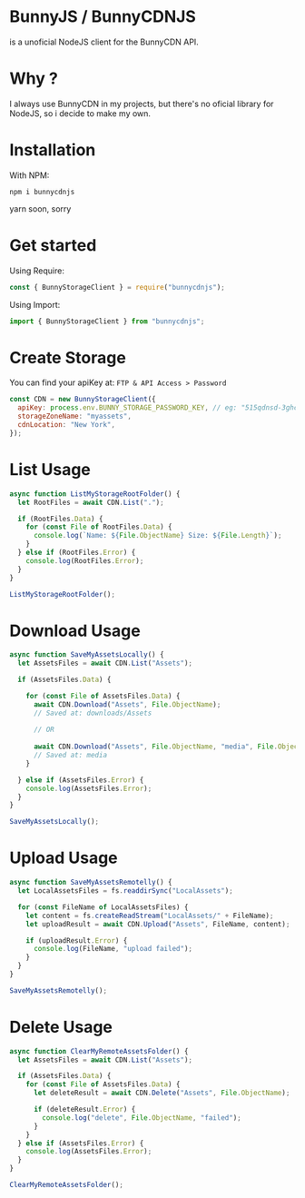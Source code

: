 # BunnyJS / BunnyCDNJS

is a unoficial NodeJS client for the BunnyCDN API.

# Why ?

I always use BunnyCDN in my projects, but there's no oficial library for NodeJS, so i decide to make my own.

# Installation

With NPM:

```cli
npm i bunnycdnjs
```

yarn soon, sorry

# Get started

Using Require:

```js
const { BunnyStorageClient } = require("bunnycdnjs");
```

Using Import:

```ts
import { BunnyStorageClient } from "bunnycdnjs";
```

# Create Storage

You can find your apiKey at: `FTP & API Access > Password`

```js
const CDN = new BunnyStorageClient({
  apiKey: process.env.BUNNY_STORAGE_PASSWORD_KEY, // eg: "515qdnsd-3ghc-1c43-bd339jff9ga7-cd89-4b6f"
  storageZoneName: "myassets",
  cdnLocation: "New York",
});
```

# List Usage

```js
async function ListMyStorageRootFolder() {
  let RootFiles = await CDN.List(".");

  if (RootFiles.Data) {
    for (const File of RootFiles.Data) {
      console.log(`Name: ${File.ObjectName} Size: ${File.Length}`);
    }
  } else if (RootFiles.Error) {
    console.log(RootFiles.Error);
  }
}

ListMyStorageRootFolder();
```

# Download Usage

```js
async function SaveMyAssetsLocally() {
  let AssetsFiles = await CDN.List("Assets");

  if (AssetsFiles.Data) {

    for (const File of AssetsFiles.Data) {
      await CDN.Download("Assets", File.ObjectName);
      // Saved at: downloads/Assets
  
      // OR
  
      await CDN.Download("Assets", File.ObjectName, "media", File.ObjectName);
      // Saved at: media
    }

  } else if (AssetsFiles.Error) {
    console.log(AssetsFiles.Error);
  }
}

SaveMyAssetsLocally();
```

# Upload Usage

```js
async function SaveMyAssetsRemotelly() {
  let LocalAssetsFiles = fs.readdirSync("LocalAssets");

  for (const FileName of LocalAssetsFiles) {
    let content = fs.createReadStream("LocalAssets/" + FileName);
    let uploadResult = await CDN.Upload("Assets", FileName, content);

    if (uploadResult.Error) {
      console.log(FileName, "upload failed");
    }
  }
}

SaveMyAssetsRemotelly();
```

# Delete Usage

```js
async function ClearMyRemoteAssetsFolder() {
  let AssetsFiles = await CDN.List("Assets");

  if (AssetsFiles.Data) {
    for (const File of AssetsFiles.Data) {
      let deleteResult = await CDN.Delete("Assets", File.ObjectName);

      if (deleteResult.Error) {
        console.log("delete", File.ObjectName, "failed");
      }
    }
  } else if (AssetsFiles.Error) {
    console.log(AssetsFiles.Error);
  }
}

ClearMyRemoteAssetsFolder();
```
